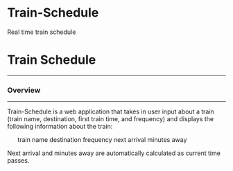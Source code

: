 # Train-Schedule
Real time train schedule 

<h1>Train Schedule</h1>
<hr>

<h3>Overview</h3>
<hr>
Train-Schedule is a web application that takes in user input about a train (train name, destination, first train time, and frequency) and displays the following information about the train:
<ul>
train name
destination
frequency
next arrival
minutes away
</ul>
<p>
Next arrival and minutes away are automatically calculated as current time passes.
</p>

